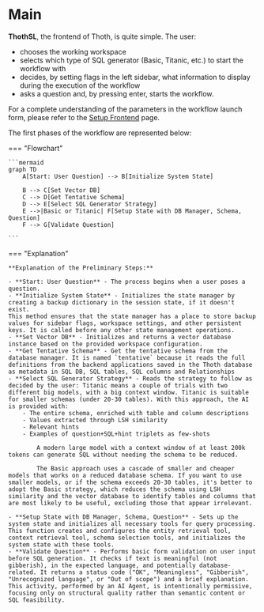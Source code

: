 # Main

**ThothSL**, the frontend of Thoth, is quite simple. The user:

  - chooses the working workspace
  - selects which type of SQL generator (Basic, Titanic, etc.) to start the workflow with
  - decides, by setting flags in the left sidebar, what information to display during the execution of the workflow
  - asks a question and, by pressing enter, starts the workflow.

For a complete understanding of the parameters in the workflow launch form, please refer to the [Setup Frontend](../../2-thoth_usage/front_end_setup.md/) page.

The first phases of the workflow are represented below:

=== "Flowchart"

    ```mermaid
    graph TD
        A[Start: User Question] --> B[Initialize System State]

        B --> C[Set Vector DB]
        C --> D[Get Tentative Schema]
        D --> E[Select SQL Generator Strategy]
        E -->|Basic or Titanic| F[Setup State with DB Manager, Schema, Question]
        F --> G[Validate Question]

    ```

=== "Explanation"

    **Explanation of the Preliminary Steps:**

    - **Start: User Question** - The process begins when a user poses a question.
    - **Initialize System State** - Initializes the state manager by creating a backup dictionary in the session state, if it doesn't exist.     
    This method ensures that the state manager has a place to store backup values for sidebar flags, workspace settings, and other persistent keys. It is called before any other state management operations.
    - **Set Vector DB** - Initializes and returns a vector database instance based on the provided workspace configuration.
    - **Get Tentative Schema** - Get the tentative schema from the database manager. It is named `tentative` because it reads the full definitions from the backend applications saved in the Thoth database as metadata in SQL DB, SQL tables, SQL columns and Relationships
    - **Select SQL Generator Strategy** - Reads the strategy to follow as decided by the user: Titanic means a couple of trials with two different big models, with a big context window. Titanic is suitable for smaller schemas (under 20-30 tables). With this approach, the AI is provided with:
        - The entire schema, enriched with table and column descriptions
        - Values extracted through LSH similarity
        - Relevant hints
        - Examples of question+SQL+hint triplets as few-shots
        
            A modern large model with a context window of at least 200k tokens can generate SQL without needing the schema to be reduced. 
            
            The Basic approach uses a cascade of smaller and cheaper models that works on a reduced database schema. If you want to use smaller models, or if the schema exceeds 20-30 tables, it's better to adopt the Basic strategy, which reduces the schema using LSH similarity and the vector database to identify tables and columns that are most likely to be useful, excluding those that appear irrelevant.
    
    - **Setup State with DB Manager, Schema, Question** - Sets up the system state and initializes all necessary tools for query processing.
    This function creates and configures the entity retrieval tool, context retrieval tool, schema selection tools, and initializes the system state with these tools.
    - **Validate Question** - Performs basic form validation on user input before SQL generation. It checks if text is meaningful (not gibberish), in the expected language, and potentially database-related. It returns a status code ("OK", "Meaningless", "Gibberish", "Unrecognized language", or "Out of scope") and a brief explanation. This activity, performed by an AI Agent, is intentionally permissive, focusing only on structural quality rather than semantic content or SQL feasibility.